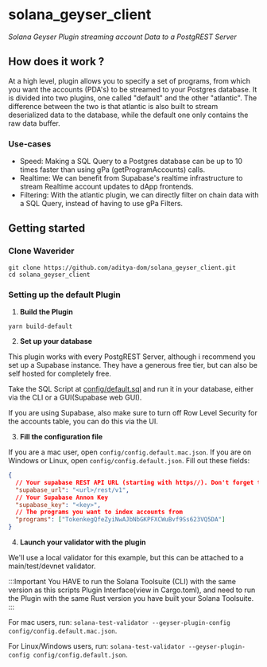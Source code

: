 # solana_geyser_client

*Solana Geyser Plugin streaming account Data to a PostgREST Server*

## How does it work ?
At a high level, plugin allows you to specify a set of programs, from which you want the accounts (PDA's) to be streamed to your Postgres database.
It is divided into two plugins, one called "default" and the other "atlantic".
The difference between the two is that atlantic is also built to stream deserialized data to the database, while the default one only contains the raw data buffer.

### Use-cases

- Speed: Making a SQL Query to a Postgres database can be up to 10 times faster than using gPa (getProgramAccounts) calls.
- Realtime: We can benefit from Supabase's realtime infrastructure to stream Realtime account updates to dApp frontends.
- Filtering: With the atlantic plugin, we can directly filter on chain data with a SQL Query, instead of having to use gPa Filters.



## Getting started

### Clone Waverider

```
git clone https://github.com/aditya-dom/solana_geyser_client.git
cd solana_geyser_client
```

### Setting up the default Plugin

1. __Build the Plugin__

```
yarn build-default
```

2. __Set up your database__

This plugin works with every PostgREST Server, although i recommend you set up a Supabase instance. They have a generous free tier, but can also be self hosted for completely free.

Take the SQL Script at [config/default.sql](https://github.com/nautilus-project/waverider/blob/main/config/default.sql) and run it in your database, either via the CLI or a GUI(Supabase web GUI).

If you are using Supabase, also make sure to turn off Row Level Security for the accounts table, you can do this via the UI.

3. __Fill the configuration file__

If you are a mac user, open `config/config.default.mac.json`. If you are on Windows or Linux, open `config/config.default.json`.
Fill out these fields:

```json
{
  // Your supabase REST API URL (starting with https//). Don't forget the /rest/v1 at the end
  "supabase_url": "<url>/rest/v1",
  // Your Supabase Annon Key
  "supabase_key": "<key>",
  // The programs you want to index accounts from
  "programs": ["TokenkegQfeZyiNwAJbNbGKPFXCWuBvf9Ss623VQ5DA"]
}
```

4. __Launch your validator with the plugin__

We'll use a local validator for this example, but this can be attached to a main/test/devnet validator.


:::Important
You HAVE to run the Solana Toolsuite (CLI) with the same version as this scripts Plugin Interface(view in Cargo.toml), and need to run the Plugin with the same Rust version you have built your Solana Toolsuite.
:::

For mac users, run: `solana-test-validator --geyser-plugin-config config/config.default.mac.json`.

For Linux/Windows users, run: `solana-test-validator --geyser-plugin-config config/config.default.json`.

